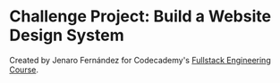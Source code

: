 # Challenge Project: Build a Website Design System

Created by Jenaro Fernández for Codecademy's [Fullstack Engineering Course](https://www.codecademy.com/learn/paths/full-stack-engineer-career-path).
